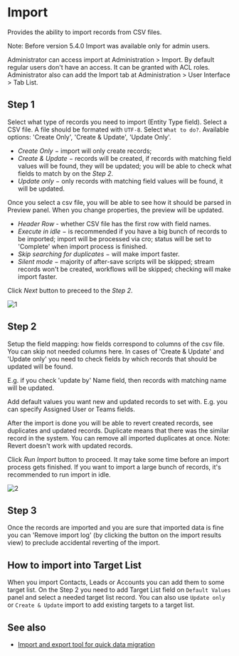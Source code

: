 # Import

Provides the ability to import records from CSV files.

Note: Before version 5.4.0 Import was available only for admin users.

Administrator can access import at Administration > Import. By default regular users don't have an access. It can be granted with ACL roles. Administrator also can add the Import tab at Administration > User Interface > Tab List. 

## Step 1

Select what type of records you need to import (Entity Type field).
Select a CSV file. A file should be formated with `UTF-8`.
Select `What to do?`. Available options: 'Create Only', 'Create & Update', 'Update Only'.

* *Create Only* − import will only create records;
* *Create & Update* − records will be created, if records with matching field values will be found, they will be updated; you will be able to check what fields to match by on the _Step 2_.
* *Update only* − only records with matching field values will be found, it will be updated.

Once you select a csv file, you will be able to see how it should be parsed in Preview panel. When you change properties, the preview will be updated. 

* *Header Row* - whether CSV file has the first row with field names.
* *Execute in idle* − is recommended if you have a big bunch of records to be imported; import will be processed via cro; status will be set to 'Complete' when import process is finished.
* *Skip searching for duplicates* − will make import faster.
* *Silent mode* − majority of after-save scripts will be skipped; stream records won't be created, workflows will be skipped; checking will make import faster.

Click _Next_ button to preceed to the _Step 2_.

![1](https://raw.githubusercontent.com/espocrm/documentation/master/_static/images/administration/import/step-1.png)

## Step 2

Setup the field mapping: how fields correspond to columns of the csv file. You can skip not needed columns here.
In cases of 'Create & Update' and 'Update only' you need to check fields by which records that should be updated will be found. 

E.g. if you check 'update by' Name field, then records with matching name will be updated.

Add default values you want new and updated records to set with. E.g. you can specify Assigned User or Teams fields.

After the import is done you will be able to revert created records, see duplicates and updated records. Duplicate means that there was the similar record in the system. You can remove all imported duplicates at once. Note: Revert doesn't work with updated records.

Click _Run Import_ button to proceed. It may take some time before an import process gets finished. If you want to import a large bunch of records, it's recommended to run import in idle.

![2](https://raw.githubusercontent.com/espocrm/documentation/master/_static/images/administration/import/step-2.png)

## Step 3

Once the records are imported and you are sure that imported data is fine you can 'Remove import log' (by clicking the button on the import results view) to preclude accidental reverting of the import. 

## How to import into Target List

When you import Contacts, Leads or Accounts you can add them to some target list. On the Step 2 you need to add Target List field on `Default Values` panel and select a needed target list record. You can also use `Update only` or `Create & Update` import to add existing targets to a target list.

## See also

* [Import and export tool for quick data migration](https://www.espocrm.com/tips/import-export/)
